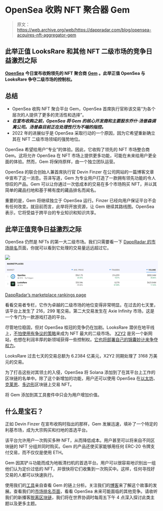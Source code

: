 # OpenSea 收购 NFT 聚合器 Gem

> 原文：<https://web.archive.org/web/https://dappradar.com/blog/opensea-acquires-nft-aggregator-gem>

## 此举正值 LooksRare 和其他 NFT 二级市场的竞争日益激烈之际

[**OpenSea**](https://web.archive.org/web/20221001110126/https://dappradar.com/ethereum/marketplaces/opensea) **今日宣布收购领先的 NFT 聚合商** [**Gem**](https://web.archive.org/web/20221001110126/https://dappradar.com/ethereum/marketplaces/gem) **。此举正值 OpenSea 与 LooksRare 争夺二级市场的控制权。**

## **总结**

*   OpenSea 收购 NFT 聚合平台 Gem，OpenSea 首席执行官称该交易“为各个层次的人提供了更多的灵活性和选择”。
*   ***在宣布收购之前，OpenSea 将 Gem 的核心开发商和主要股东乔什·汤普森调离公司。汤普森目前正在处理性行为不端的指控。***
*   2022 年的进展似乎是 OpenSea 采取行动的一个原因，因为它希望重新确立其在 NFT 二级市场领域的强势地位。

OpenSea 希望给用户“专业”的体验。因此，它收购了领先的 NFT 市场整合商 Gem。这将允许 OpenSea 在 NFT 市场上提供更多功能，可能在未来给用户更全面的体验。然而，Gem 将保持原样，由一个独立团队运营。

OpenSea 的联合创始人兼首席执行官 Devin Finzer 在公司网站的一篇博客文章中宣布了这一消息。芬泽写道，Gem 为专业用户打造了一款拥有领先功能的令人惊叹的产品。Gem 可以让你通过一次低成本的交易在多个市场购买 NFT，并以其简单的藏品扫地和基于稀有度的藏品排名而闻名。

重要的是，Gem 将继续独立于 OpenSea 运行。Finzer 已经向用户保证平台不会有任何改变。就目前而言，此举将开放资源，让 Gem 继续其路线图。OpenSea 表示，它将受益于跨平台的专业知识和知识共享。

## 此举正值竞争日益激烈之际

OpenSea 仍然是 NFTs 的第一大二级市场。我们只需要看一下 [DappRadar 的市场排名](https://web.archive.org/web/20221001110126/https://dappradar.com/nft/marketplaces)页面，你就可以看到它处理的交易量远远超过它。

![](img/912e3b0fcaa316eeb3b925642f4c9e96.png)![](img/b1edf47a9321124b2cdbdb8ac8dabac0.png)

[DappRadar’s marketplace rankings page](https://web.archive.org/web/20221001110126/https://dappradar.com/nft/marketplaces)

看看交易者专栏，它作为卓越的二级市场的地位变得非常明显。在过去的七天里，该平台上发生了 216，299 笔交易。第二大交易发生在 Axie Infinity 市场，这是一个专门为一款游戏打造的平台。

尽管地位稳固，但对 OpenSea 桂冠的竞争仍在加剧。LooksRare 潜伏在地平线上，[不怕使用有争议的策略](https://web.archive.org/web/20221001110126/https://dappradar.com/blog/looksrare-nft-marketplace-hit-by-wash-trading-amidst-airdrop)来成为 NFT 最大的二级市场。 [X2Y2](https://web.archive.org/web/20221001110126/https://dappradar.com/ethereum/marketplaces/x2y2) 是另一个新网站，也想在利润丰厚的新领域获得一些控制权。[它也将部署自己的锦囊妙计来争夺权力](https://web.archive.org/web/20221001110126/https://dappradar.com/blog/x2y2s-vampire-attack-on-opensea)。

LooksRare 过去七天的交易总额为 6.2384 亿美元，X2Y2 同期处理了 3168 万美元的交易。

为了打击这些对其领土的入侵，OpenSea 将 Solana 添加到了在其平台上工作的区块链的名单中。除了这个新增加的功能，用户还可以使用 OpenSea 在[以太坊](https://web.archive.org/web/20221001110126/https://dappradar.com/nft/marketplaces/protocol/ethereum)、[克莱恩](https://web.archive.org/web/20221001110126/https://dappradar.com/rankings/protocol/klaytn)、[多边形](https://web.archive.org/web/20221001110126/https://dappradar.com/nft/marketplaces/protocol/polygon)区块链上交易 NFT。

将 Gem 添加到其工具套件中只会为用户增加价值。

## 什么是宝石？

正如 Devin Finzer 在宣布收购时指出的那样，Gem 发展迅速，填补了一个特定的利基市场，成为大宗购买和扫地的首选平台。

该平台允许用户一次购买多种 NFT，从而降低成本。用户甚至可以将来自不同区块链的 NFT 分组并同时购买。Gem 的产品还使买家能够用任何 ERC-20 令牌支付交易，而不仅仅是使用 ETH。

Gem 因其铲斗功能而成为地板清扫机的首选平台。用户可以很容易地识别出一组他们认为定价过低的 NFT，并很快将它们收集到一次购买中。这样，任何寻找好交易的人都可以快速执行。

使用我们的[工具](https://web.archive.org/web/20221001110126/https://dappradar.com/ethereum/marketplaces/gem)亲自查看 Gem 的链上分析。关注我们的[博客](https://web.archive.org/web/20221001110126/https://dappradar.com/blog/)来了解这个故事的发展。查看我们的[市场排名页面](https://web.archive.org/web/20221001110126/https://dappradar.com/nft/marketplaces)，看看 OpenSea 未来可能面临的其他竞争。请收听我们的新播客[脱离区块链](https://web.archive.org/web/20221001110126/https://www.youtube.com/watch?v=uASQIhKkczA&list=PL0L1ZfahiAoOq8hl_dUQBxSCiQIGtaGJK)，我们将在世界协调时每周五下午 4 点深入探讨此类主题以及更多主题。